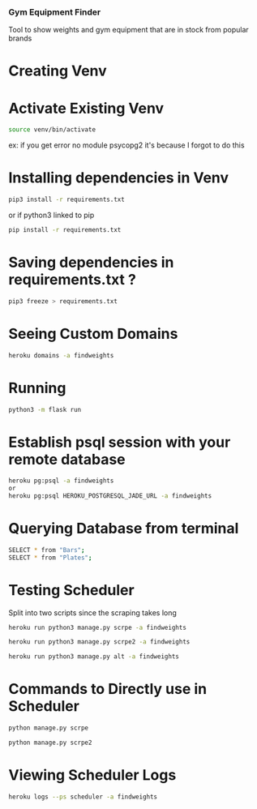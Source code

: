 ### Gym Equipment Finder
Tool to show weights and gym equipment that are in stock from popular brands

# Creating Venv

# Activate Existing Venv
```bash
source venv/bin/activate
```
ex: if you get error no module psycopg2 it's because I forgot to do this

# Installing dependencies in Venv
```bash
pip3 install -r requirements.txt
```
or if python3 linked to pip
```bash
pip install -r requirements.txt
```

# Saving dependencies in requirements.txt ?
```bash
pip3 freeze > requirements.txt
```

# Seeing Custom Domains
```bash
heroku domains -a findweights
```

# Running
```bash
python3 -m flask run
```

# Establish psql session with your remote database
```bash
heroku pg:psql -a findweights
or
heroku pg:psql HEROKU_POSTGRESQL_JADE_URL -a findweights
```

# Querying Database from terminal
```bash
SELECT * from "Bars";
SELECT * from "Plates";
```

# Testing Scheduler 
Split into two scripts since the scraping takes long
```bash
heroku run python3 manage.py scrpe -a findweights
```
```bash
heroku run python3 manage.py scrpe2 -a findweights
```
```bash
heroku run python3 manage.py alt -a findweights
```

# Commands to Directly use in Scheduler
```bash
python manage.py scrpe
```
```bash
python manage.py scrpe2
```

# Viewing Scheduler Logs
```bash
heroku logs --ps scheduler -a findweights
```